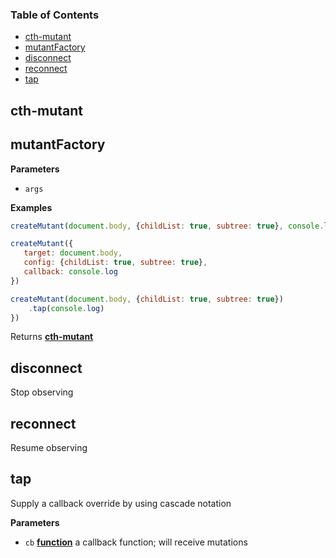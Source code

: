 <!-- Generated by documentation.js. Update this documentation by updating the source code. -->

### Table of Contents

-   [cth-mutant](#cth-mutant)
-   [mutantFactory](#mutantfactory)
-   [disconnect](#disconnect)
-   [reconnect](#reconnect)
-   [tap](#tap)

## cth-mutant

## mutantFactory

**Parameters**

-   `args`  

**Examples**

```javascript
createMutant(document.body, {childList: true, subtree: true}, console.log)
```

```javascript
createMutant({
   target: document.body,
   config: {childList: true, subtree: true},
   callback: console.log
})
```

```javascript
createMutant(document.body, {childList: true, subtree: true})
    .tap(console.log)
})
```

Returns **[cth-mutant](#cth-mutant)** 

## disconnect

Stop observing

## reconnect

Resume observing

## tap

Supply a callback override by using cascade notation

**Parameters**

-   `cb` **[function](https://developer.mozilla.org/en-US/docs/Web/JavaScript/Reference/Statements/function)** a callback function; will receive mutations
